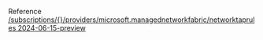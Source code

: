 Reference [/subscriptions/{}/providers/microsoft.managednetworkfabric/networktaprules 2024-06-15-preview](/Resources/mgmt-plane/L3N1YnNjcmlwdGlvbnMve30vcHJvdmlkZXJzL21pY3Jvc29mdC5tYW5hZ2VkbmV0d29ya2ZhYnJpYy9uZXR3b3JrdGFwcnVsZXM=/2024-06-15-preview.xml)

